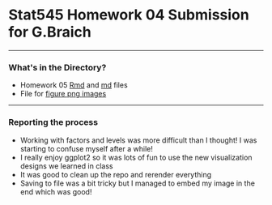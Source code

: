 # Stat545 Homework 04 Submission for G.Braich
***

### What's in the Directory?
* Homework 05 [Rmd](https://github.com/gbraich/STAT545-hw-Braich-Gurneet/blob/master/hw05/hw05.Rmd) and [md](https://github.com/gbraich/STAT545-hw-Braich-Gurneet/blob/master/hw05/hw05.md) files
* File for [figure png images](https://github.com/gbraich/STAT545-hw-Braich-Gurneet/tree/master/hw05/hw05_figures_tables)

***
### Reporting the process
* Working with factors and levels was more difficult than I thought!  I was starting to confuse myself after a while!
* I really enjoy ggplot2 so it was lots of fun to use the new visualization designs we learned in class
* It was good to clean up the repo and rerender everything
* Saving to file was a bit tricky but I managed to embed my image in the end which was good!